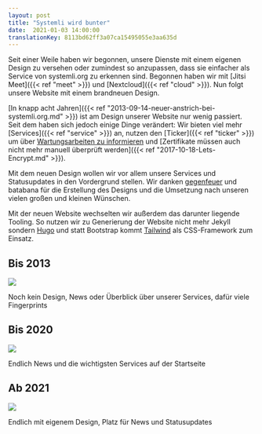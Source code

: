 ```yaml
---
layout: post
title: "Systemli wird bunter"
date:  2021-01-03 14:00:00
translationKey: 8113bd62ff3a07ca15495055e3aa635d
---
```

Seit einer Weile haben wir begonnen, unsere Dienste mit einem eigenen Design zu versehen oder zumindest so anzupassen, 
dass sie einfacher als Service von systemli.org zu erkennen sind. Begonnen haben wir mit 
[Jitsi Meet]({{< ref "meet" >}}) und [Nextcloud]({{< ref "cloud" >}}). Nun folgt unsere Website mit einem brandneuen 
Design.

[In knapp acht Jahren]({{< ref "2013-09-14-neuer-anstrich-bei-systemli.org.md" >}}) ist am Design unserer Website nur 
wenig passiert. Seit dem haben sich jedoch einige Dinge verändert: Wir bieten viel mehr 
[Services]({{< ref "service" >}}) an, nutzen den [Ticker]({{< ref "ticker" >}}) um über 
[Wartungsarbeiten zu informieren](https://updates.systemli.org/) und 
[Zertifikate müssen auch nicht mehr manuell überprüft werden]({{< ref "2017-10-18-Lets-Encrypt.md" >}}).

Mit dem neuen Design wollen wir vor allem unsere Services und Statusupdates in den Vordergrund stellen. Wir danken 
[gegenfeuer](https://www.gegenfeuer.net/) und batabana für die Erstellung des Designs und die Umsetzung nach unseren 
vielen großen und kleinen Wünschen.

Mit der neuen Website wechselten wir außerdem das darunter liegende Tooling. So nutzen wir zu Generierung der Website 
nicht mehr Jekyll sondern [Hugo](https://gohugo.io/) und statt Bootstrap kommt [Tailwind](https://tailwindcss.com/) als 
CSS-Framework zum Einsatz.

## Bis 2013

<img src="/assets/img/systemli-website-screenshot-v1.jpg" class="border">

Noch kein Design, News oder Überblick über unserer Services, dafür viele Fingerprints

## Bis 2020

<img src="/assets/img/systemli-website-screenshot-v2.jpg" class="border">

Endlich News und die wichtigsten Services auf der Startseite

## Ab 2021

<img src="/assets/img/systemli-website-screenshot-v3.jpg" class="border">

Endlich mit eigenem Design, Platz für News und Statusupdates
